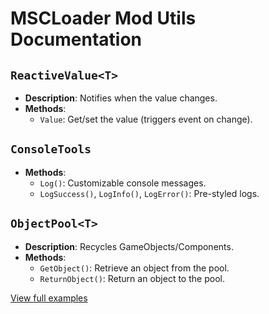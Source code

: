 # MSCLoader Mod Utils Documentation

## `ReactiveValue<T>`
- **Description**: Notifies when the value changes.
- **Methods**:
  - `Value`: Get/set the value (triggers event on change).

## `ConsoleTools`
- **Methods**:
  - `Log()`: Customizable console messages.
  - `LogSuccess()`, `LogInfo()`, `LogError()`: Pre-styled logs.

## `ObjectPool<T>`
- **Description**: Recycles GameObjects/Components.
- **Methods**:
  - `GetObject()`: Retrieve an object from the pool.
  - `ReturnObject()`: Return an object to the pool.

[View full examples](ExampleMod/)
